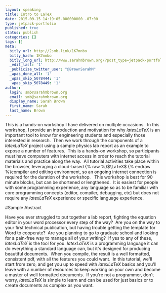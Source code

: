 ```yaml
---
layout: speaking
title: Intro to LaTeX
date: 2015-09-15 14:19:05.000000000 -07:00
type: jetpack-portfolio
published: true
status: publish
categories: []
tags: []
meta:
  bitly_url: http://2smb.link/1K7mnbo
  bitly_hash: 1K7mnbo
  bitly_long_url: http://www.sarahmbrown.org/?post_type=jetpack-portfolio&p=698
  _edit_last: '1'
  _publicize_twitter_user: "@BrownSarahM"
  _wpas_done_all: '1'
  _wpas_skip_5078444: '1'
  _wpas_skip_5078449: '1'
author:
  login: smb@sarahmbrown.org
  email: smb@sarahmbrown.org
  display_name: Sarah Brown
  first_name: Sarah
  last_name: Brown
---
```


This is a hands-on workshop I have delivered on multiple occasions.  In this workshop, I provide an introduction and motivation for why $latex LaTeX$ is an important tool to know for engineering students and especially those interested in research.  Then we work through the components of a $latex LaTeX$ project using a sample physics lab report as an example to expose a number of features.  This is a hands-on workshop, so participants must have computers with internet access in order to reach the tutorial materials and practice along the way.  All tutorial activities take place within the browser, leveraging a cloud-based {% raw %}$\LaTeX$ {% endraw %}compiler and editing environment, so an ongoing internet connection is required for the duration of the workshop.   This workshop is best for 90 minute blocks, but can be shortened or lengthened.  It is easiest for people with some programming experience, any language so as to be familiar with core programming concepts (editor, compiler, debugging, etc) but does not require any $latex LaTeX$ experience or specific language experience.

#Sample Abstract

Have you ever struggled to put together a lab report, fighting the equation editor in your word processor every step of the way?  Are you on the way to your first technical publication, but having trouble getting the template for Word to cooperate?  Are you planning to go to graduate school and looking for a pain-free way to manage all of your writing?  If yes to any of these, $latex LaTeX$ is the tool for you. $latex LaTeX$ is a programming language it can do everything a standard language can, but it's designed for producing beautiful documents.  When you compile, the result is a well formatted, consistent pdf, with all the features you could want.  In this tutorial, we'll start from zero, and get you up to speed with $latex LaTeX$ basics and you'll leave with a number of resources to keep working on your own and become a master of well formatted documents.  If you're not a programmer, don't worry, $latex LaTeX$ is simple to learn and can be used for just basics or to create documents as complex as you want.

<!---
<h2><b>Past and related:</b></h2>
NSBE National Convention, 2015
Northeastern University NSBE Chapter, fall 2013 (<a href="http://www.sarahmbrown.org/teaching-to-learn-latex/">blog</a>)
--->
